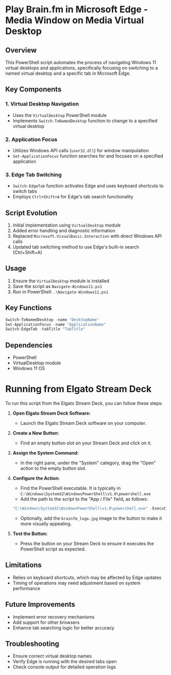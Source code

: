 # Play Brain.fm in Microsoft Edge - Media Window on Media Virtual Desktop

## Overview
This PowerShell script automates the process of navigating Windows 11 virtual desktops and applications, specifically focusing on switching to a named virtual desktop and a specific tab in Microsoft Edge.

## Key Components

### 1. Virtual Desktop Navigation
- Uses the `VirtualDesktop` PowerShell module
- Implements `Switch-ToNamedDesktop` function to change to a specified virtual desktop

### 2. Application Focus
- Utilizes Windows API calls (`user32.dll`) for window manipulation
- `Set-ApplicationFocus` function searches for and focuses on a specified application

### 3. Edge Tab Switching
- `Switch-EdgeTab` function activates Edge and uses keyboard shortcuts to switch tabs
- Employs `Ctrl+Shift+A` for Edge's tab search functionality

## Script Evolution
1. Initial implementation using `VirtualDesktop` module
2. Added error handling and diagnostic information
3. Replaced `Microsoft.VisualBasic.Interaction` with direct Windows API calls
4. Updated tab switching method to use Edge's built-in search (Ctrl+Shift+A)

## Usage
1. Ensure the `VirtualDesktop` module is installed
2. Save the script as `Navigate-Windows11.ps1`
3. Run in PowerShell: `.\Navigate-Windows11.ps1`

## Key Functions

```powershell
Switch-ToNamedDesktop -name "DesktopName"
Set-ApplicationFocus -name "ApplicationName"
Switch-EdgeTab -tabTitle "TabTitle"
```

## Dependencies
- PowerShell
- VirtualDesktop module
- Windows 11 OS

# Running from Elgato Stream Deck
To run this script from the Elgato Stream Deck, you can follow these steps:

1. **Open Elgato Stream Deck Software:**
   - Launch the Elgato Stream Deck software on your computer.

2. **Create a New Button:**
   - Find an empty button slot on your Stream Deck and click on it.

3. **Assign the System Command:**
   - In the right pane, under the "System" category, drag the "Open" action to the empty button slot.

4. **Configure the Action:**
    - Find the PowerShell executable. It is typically in `C:\Windows\System32\WindowsPowerShell\v1.0\powershell.exe`
    - Add the path to the script to the "App / File" field, as follows:  
    ```powershell
    "C:\Windows\System32\WindowsPowerShell\v1.0\powershell.exe" -ExecutionPolicy Bypass -File "<PATH TO SCRIPT>\play_brainfm.ps1"
    ```
    - Optionally, add the `brainfm_logo.jpg` image to the button to make it more visually appealing.

5. **Test the Button:**
   - Press the button on your Stream Deck to ensure it executes the PowerShell script as expected.

## Limitations
- Relies on keyboard shortcuts, which may be affected by Edge updates
- Timing of operations may need adjustment based on system performance

## Future Improvements
- Implement error recovery mechanisms
- Add support for other browsers
- Enhance tab searching logic for better accuracy

## Troubleshooting
- Ensure correct virtual desktop names
- Verify Edge is running with the desired tabs open
- Check console output for detailed operation logs